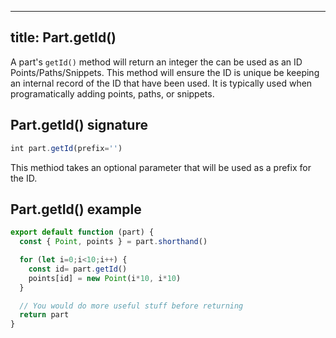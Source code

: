 ***

## title: Part.getId()

A part's `getId()` method will return an integer the can be used as an
ID Points/Paths/Snippets. This method will ensure the ID is unique be
keeping an internal record of the ID that have been used.
It is typically used when programatically adding points, paths, or snippets.

## Part.getId() signature

```js
int part.getId(prefix='')
```

This methiod takes an optional parameter that will be used as a prefix for the ID.

## Part.getId() example

```js
export default function (part) {
  const { Point, points } = part.shorthand()

  for (let i=0;i<10;i++) {
    const id= part.getId()
    points[id] = new Point(i*10, i*10)
  }

  // You would do more useful stuff before returning
  return part
}
```
